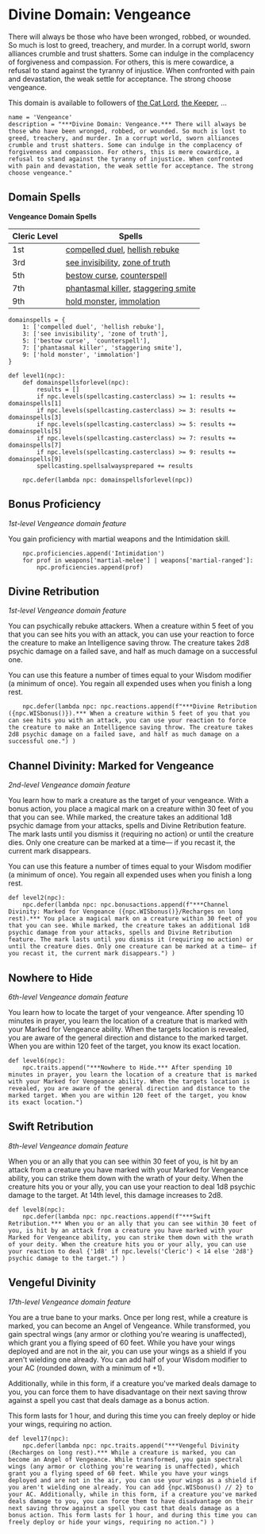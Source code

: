 # Divine Domain: Vengeance
There will always be those who have been wronged, robbed, or wounded. So much is lost to greed, treachery, and murder. In a corrupt world, sworn alliances crumble and trust shatters. Some can indulge in the complacency of forgiveness and compassion. For others, this is mere cowardice, a refusal to stand against the tyranny of injustice. When confronted with pain and devastation, the weak settle for acceptance. The strong choose vengeance.

This domain is available to followers of [the Cat Lord](../../Religions/Pantheon/CatLord.md), [the Keeper](../../Religions/Pantheon/Keeper.md), ...

```
name = 'Vengeance'
description = "***Divine Domain: Vengeance.*** There will always be those who have been wronged, robbed, or wounded. So much is lost to greed, treachery, and murder. In a corrupt world, sworn alliances crumble and trust shatters. Some can indulge in the complacency of forgiveness and compassion. For others, this is mere cowardice, a refusal to stand against the tyranny of injustice. When confronted with pain and devastation, the weak settle for acceptance. The strong choose vengeance."
```

## Domain Spells
**Vengeance Domain Spells**

Cleric Level | Spells
------------ | -----
1st | [compelled duel](../../Magic/Spells/compelled-duel.md), [hellish rebuke](../../Magic/Spells/hellish-rebuke.md)
3rd | [see invisibility](../../Magic/Spells/see-invisibility.md), [zone of truth](../../Magic/Spells/zone-of-truth.md)
5th | [bestow curse](../../Magic/Spells/bestow-curse.md), [counterspell](../../Magic/Spells/counterspell.md)
7th | [phantasmal killer](../../Magic/Spells/phantasmal-killer.md), [staggering smite](../../Magic/Spells/staggering-smite.md)
9th | [hold monster](../../Magic/Spells/hold-monster.md), [immolation](../../Magic/Spells/immolation.md)

```
domainspells = {
    1: ['compelled duel', 'hellish rebuke'],
    3: ['see invisibility', 'zone of truth'],
    5: ['bestow curse', 'counterspell'],
    7: ['phantasmal killer', 'staggering smite'],
    9: ['hold monster', 'immolation']
}

def level1(npc):
    def domainspellsforlevel(npc):
        results = []
        if npc.levels(spellcasting.casterclass) >= 1: results += domainspells[1]
        if npc.levels(spellcasting.casterclass) >= 3: results += domainspells[3]
        if npc.levels(spellcasting.casterclass) >= 5: results += domainspells[5]
        if npc.levels(spellcasting.casterclass) >= 7: results += domainspells[7]
        if npc.levels(spellcasting.casterclass) >= 9: results += domainspells[9]
        spellcasting.spellsalwaysprepared += results

    npc.defer(lambda npc: domainspellsforlevel(npc))
```

## Bonus Proficiency
*1st-level Vengeance domain feature*

You gain proficiency with martial weapons and the Intimidation skill.

```
    npc.proficiencies.append('Intimidation')
    for prof in weapons['martial-melee'] | weapons['martial-ranged']:
        npc.proficiencies.append(prof)
```

## Divine Retribution
*1st-level Vengeance domain feature*

You can psychically rebuke attackers. When a creature within 5 feet of you that you can see hits you with an attack, you can use your reaction to force the creature to make an Intelligence saving throw. The creature takes 2d8 psychic damage on a failed save, and half as much damage on a successful one.

You can use this feature a number of times equal to your Wisdom modifier (a minimum of once). You regain all expended uses when you finish a long rest.

```
    npc.defer(lambda npc: npc.reactions.append(f"***Divine Retribution ({npc.WISbonus()}).*** When a creature within 5 feet of you that you can see hits you with an attack, you can use your reaction to force the creature to make an Intelligence saving throw. The creature takes 2d8 psychic damage on a failed save, and half as much damage on a successful one.") )
```

## Channel Divinity: Marked for Vengeance
*2nd-level Vengeance domain feature*

You learn how to mark a creature as the target of your vengeance. With a bonus action, you place a magical mark on a creature within 30 feet of you that you can see. While marked, the creature takes an additional 1d8 psychic damage from your attacks, spells and Divine Retribution feature. The mark lasts until you dismiss it (requiring no action) or until the creature dies. Only one creature can be marked at a time― if you recast it, the current mark disappears.

You can use this feature a number of times equal to your Wisdom modifier (a minimum of once). You regain all expended uses when you finish a long rest.

```
def level2(npc):
    npc.defer(lambda npc: npc.bonusactions.append(f"***Channel Divinity: Marked for Vengeance ({npc.WISbonus()}/Recharges on long rest).*** You place a magical mark on a creature within 30 feet of you that you can see. While marked, the creature takes an additional 1d8 psychic damage from your attacks, spells and Divine Retribution feature. The mark lasts until you dismiss it (requiring no action) or until the creature dies. Only one creature can be marked at a time― if you recast it, the current mark disappears.") )
```

## Nowhere to Hide
*6th-level Vengeance domain feature*

You learn how to locate the target of your vengeance. After spending 10 minutes in prayer, you learn the location of a creature that is marked with your Marked for Vengeance ability. When the targets location is revealed, you are aware of the general direction and distance to the marked target. When you are within 120 feet of the target, you know its exact location.

```
def level6(npc):
    npc.traits.append("***Nowhere to Hide.*** After spending 10 minutes in prayer, you learn the location of a creature that is marked with your Marked for Vengeance ability. When the targets location is revealed, you are aware of the general direction and distance to the marked target. When you are within 120 feet of the target, you know its exact location.")
```

## Swift Retribution
*8th-level Vengeance domain feature*

When you or an ally that you can see within 30 feet of you, is hit by an attack from a creature you have marked with your Marked for Vengeance ability, you can strike them down with the wrath of your deity. When the creature hits you or your ally, you can use your reaction to deal 1d8 psychic damage to the target. At 14th level, this damage increases to 2d8.

```
def level8(npc):
    npc.defer(lambda npc: npc.reactions.append(f"***Swift Retribution.*** When you or an ally that you can see within 30 feet of you, is hit by an attack from a creature you have marked with your Marked for Vengeance ability, you can strike them down with the wrath of your deity. When the creature hits you or your ally, you can use your reaction to deal {'1d8' if npc.levels('Cleric') < 14 else '2d8'} psychic damage to the target.") )
```

## Vengeful Divinity
*17th-level Vengeance domain feature*

You are a true bane to your marks. Once per long rest, while a creature is marked, you can become an Angel of Vengeance. While transformed, you gain spectral wings (any armor or clothing you're wearing is unaffected), which grant you a flying speed of 60 feet. While you have your wings deployed and are not in the air, you can use your wings as a shield if you aren't wielding one already. You can add half of your Wisdom modifier to your AC (rounded down, with a minimum of +1).

Additionally, while in this form, if a creature you've marked deals damage to you, you can force them to have disadvantage on their next saving throw against a spell you cast that deals damage as a bonus action.

This form lasts for 1 hour, and during this time you can freely deploy or hide your wings, requiring no action.

```
def level17(npc):
    npc.defer(lambda npc: npc.traits.append("***Vengeful Divinity (Recharges on long rest).*** While a creature is marked, you can become an Angel of Vengeance. While transformed, you gain spectral wings (any armor or clothing you're wearing is unaffected), which grant you a flying speed of 60 feet. While you have your wings deployed and are not in the air, you can use your wings as a shield if you aren't wielding one already. You can add {npc.WISbonus() // 2} to your AC. Additionally, while in this form, if a creature you've marked deals damage to you, you can force them to have disadvantage on their next saving throw against a spell you cast that deals damage as a bonus action. This form lasts for 1 hour, and during this time you can freely deploy or hide your wings, requiring no action.") )
```
